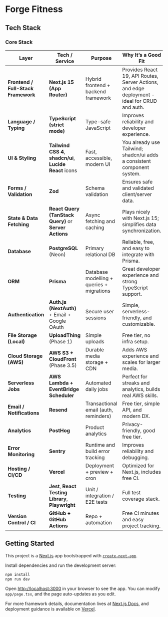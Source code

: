 # Forge Fitness

## Tech Stack
### Core Stack

| Layer | Tech / Service | Purpose | Why It’s a Good Fit |
|-------|----------------|----------|--------------------|
| **Frontend / Full-Stack Framework** | **Next.js 15 (App Router)** | Hybrid frontend + backend framework | Provides React 19, API Routes, Server Actions, and edge deployment - ideal for CRUD and auth. |
| **Language / Typing** | **TypeScript (strict mode)** | Type-safe JavaScript | Improves reliability and developer experience. |
| **UI & Styling** | **Tailwind CSS 4**, **shadcn/ui**, **Lucide React** icons | Fast, accessible, modern UI | You already use Tailwind; shadcn/ui adds a consistent component system. |
| **Forms / Validation** | **Zod** | Schema validation | Ensures safe and validated client/server data. |
| **State & Data Fetching** | **React Query (TanStack Query)** or **Server Actions** | Async fetching and caching | Plays nicely with Next.js 15; simplifies data synchronization. |
| **Database** | **PostgreSQL** (Neon) | Primary relational DB | Reliable, free, and easy to integrate with Prisma. |
| **ORM** | **Prisma** | Database modelling + queries + migrations | Great developer experience and strong TypeScript support. |
| **Authentication** | **Auth.js (NextAuth)** + Email + Google OAuth | Secure user sessions | Simple, serverless-friendly, and customizable. |
| **File Storage (Local)** | **UploadThing** (Phase 1) | Simple uploads | Free tier, no infra setup. |
| **Cloud Storage (AWS)** | **AWS S3 + CloudFront** (Phase 3.5) | Durable media storage + CDN | Adds AWS experience and scales for larger media. |
| **Serverless Jobs** | **AWS Lambda + EventBridge Scheduler** | Automated daily jobs | Perfect for streaks and analytics, builds real AWS skills. |
| **Email / Notifications** | **Resend** | Transactional email (auth, reminders) | Free tier, simple API, and modern DX. |
| **Analytics** | **PostHog** | Product analytics | Privacy-friendly, good free tier. |
| **Error Monitoring** | **Sentry** | Runtime and build error tracking | Improves reliability and debugging. |
| **Hosting / CI/CD** | **Vercel** | Deployment + preview + cron | Optimized for Next.js, includes free CI. |
| **Testing** | **Jest**, **React Testing Library**, **Playwright** | Unit / integration / E2E tests | Full test coverage stack. |
| **Version Control / CI** | **GitHub + GitHub Actions** | Repo + automation | Free CI minutes and easy project tracking. |

## Getting Started

This project is a [Next.js](https://nextjs.org) app bootstrapped with [`create-next-app`](https://nextjs.org/docs/app/api-reference/cli/create-next-app).

Install dependencies and run the development server:

```bash
npm install
npm run dev
```

Open [http://localhost:3000](http://localhost:3000) in your browser to see the app. You can modify `app/page.tsx`, and the page auto-updates as you edit.

For more framework details, documentation lives at [Next.js Docs](https://nextjs.org/docs), and deployment guidance is available on [Vercel](https://vercel.com/new?utm_medium=default-template&filter=next.js&utm_source=create-next-app&utm_campaign=create-next-app-readme).
